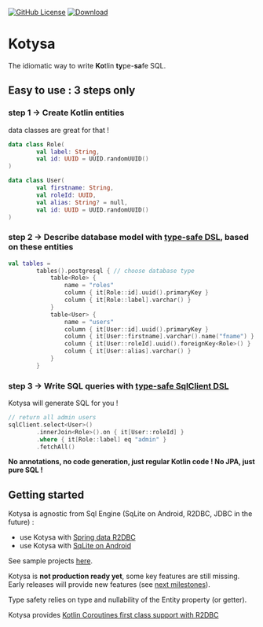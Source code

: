 [![GitHub License](https://img.shields.io/badge/license-Apache%20License%202.0-blue.svg?style=flat)](https://www.apache.org/licenses/LICENSE-2.0)
[![Download](https://api.bintray.com/packages/pull-vert/kotysa/kotysa/images/download.svg) ](https://bintray.com/pull-vert/kotysa/kotysa/_latestVersion)

# Kotysa

The idiomatic way to write **Ko**tlin **ty**pe-**sa**fe SQL.

## Easy to use : 3 steps only
### step 1 -> Create Kotlin entities
data classes are great for that !
```kotlin
data class Role(
        val label: String,
        val id: UUID = UUID.randomUUID()
)

data class User(
        val firstname: String,
        val roleId: UUID,
        val alias: String? = null,
        val id: UUID = UUID.randomUUID()
)
```

### step 2 -> Describe database model with [type-safe DSL](docs/table-modelling.md), based on these entities
```kotlin
val tables =
        tables().postgresql { // choose database type
            table<Role> {
                name = "roles"
                column { it[Role::id].uuid().primaryKey }
                column { it[Role::label].varchar() }
            }
            table<User> {
                name = "users"
                column { it[User::id].uuid().primaryKey }
                column { it[User::firstname].varchar().name("fname") }
                column { it[User::roleId].uuid().foreignKey<Role>() }
                column { it[User::alias].varchar() }
            }
        }
```

### step 3 -> Write SQL queries with [type-safe SqlClient DSL](docs/sql-queries.md)
Kotysa will generate SQL for you !
```kotlin
// return all admin users
sqlClient.select<User>()
        .innerJoin<Role>().on { it[User::roleId] }
        .where { it[Role::label] eq "admin" }
        .fetchAll()
```

**No annotations, no code generation, just regular Kotlin code ! No JPA, just pure SQL !**

## Getting started
Kotysa is agnostic from Sql Engine (SqLite on Android, R2DBC, JDBC in the future) :
* use Kotysa with [Spring data R2DBC](kotysa-spring-data-r2dbc/README.md)
* use Kotysa with [SqLite on Android](kotysa-android/README.md)

See sample projects [here](samples/README.md).

Kotysa is **not production ready yet**, some key features are still missing. Early releases will provide new features (see [next milestones](https://github.com/pull-vert/kotysa/milestones)).

Type safety relies on type and nullability of the Entity property (or getter).

Kotysa provides [Kotlin Coroutines first class support with R2DBC](kotysa-spring-data-r2dbc/README.md#coroutines-first-class-support)
